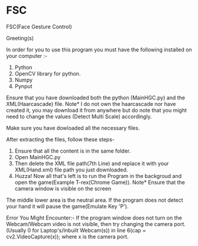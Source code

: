 # FSC
FSC(Face Gesture Control)


Greeting(s)

In order for you to use this program you must have the following installed on your computer :-

1. Python
2. OpenCV library for python.
3. Numpy
4. Pynput

Ensure that you have downloaded both the python (MainHGC.py) and the XML(Haarcascade) file. Note* I do not own the haarcascade nor have created it, you may download it from anywhere but do note that you might need to change the values (Detect Multi Scale) accordingly. 

Make sure you have dowloaded all the necessary files.

After extracting the files, follow these steps-
1. Ensure that all the content is in the same folder.
2. Open MainHGC.py
3. Then delete the XML file path(7th Line) and replace it with your XML(Hand.xml) file path you just downloaded.
4. Huzza! Now all that's left is to run the Program in the backgroud and open the game(Example T-rex(Chrome Game)).
Note* Ensure that the camera window is visible on the screen 

The middle lower area is the neutral area. If the program does not detect your hand it will pause the game(Emulate Key 'P').

Error You Might Encounter:-
If the program window does not turn on the Webcam/Webcam video is not visible, then try changing the camera port.(Usually 0 for Laptop's/Inbuilt Webcam(s)) in line 6(cap = cv2.VideoCapture(x)); where x is the camera port.
